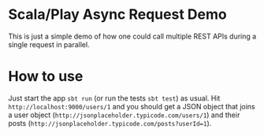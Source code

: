 Scala/Play Async Request Demo
=============================

This is just a simple demo of how one could call multiple REST APIs during a
single request in parallel.

How to use
==========

Just start the app `sbt run` (or run the tests `sbt test`) as usual.
Hit `http://localhost:9000/users/1` and you should get a JSON object
 that joins a user object (`http://jsonplaceholder.typicode.com/users/1`)
 and their posts (`http://jsonplaceholder.typicode.com/posts?userId=1`).